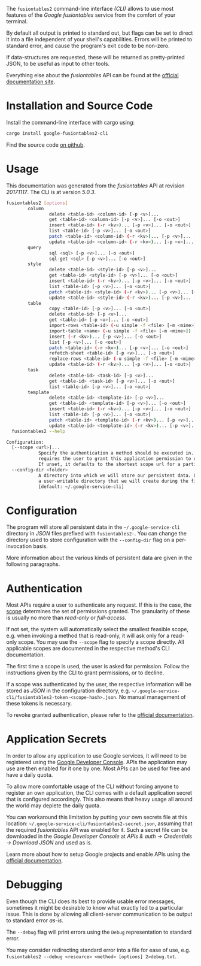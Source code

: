 <!---
DO NOT EDIT !
This file was generated automatically from 'src/generator/templates/cli/README.md.mako'
DO NOT EDIT !
-->
The `fusiontables2` command-line interface *(CLI)* allows to use most features of the *Google fusiontables* service from the comfort of your terminal.

By default all output is printed to standard out, but flags can be set to direct it into a file independent of your shell's
capabilities. Errors will be printed to standard error, and cause the program's exit code to be non-zero.

If data-structures are requested, these will be returned as pretty-printed JSON, to be useful as input to other tools.

Everything else about the *fusiontables* API can be found at the
[official documentation site](https://developers.google.com/fusiontables).

# Installation and Source Code

Install the command-line interface with cargo using:

```bash
cargo install google-fusiontables2-cli
```

Find the source code [on github](https://github.com/Byron/google-apis-rs/tree/main/gen/fusiontables2-cli).

# Usage

This documentation was generated from the *fusiontables* API at revision *20171117*. The CLI is at version *5.0.3*.

```bash
fusiontables2 [options]
        column
                delete <table-id> <column-id> [-p <v>]...
                get <table-id> <column-id> [-p <v>]... [-o <out>]
                insert <table-id> (-r <kv>)... [-p <v>]... [-o <out>]
                list <table-id> [-p <v>]... [-o <out>]
                patch <table-id> <column-id> (-r <kv>)... [-p <v>]... [-o <out>]
                update <table-id> <column-id> (-r <kv>)... [-p <v>]... [-o <out>]
        query
                sql <sql> [-p <v>]... [-o <out>]
                sql-get <sql> [-p <v>]... [-o <out>]
        style
                delete <table-id> <style-id> [-p <v>]...
                get <table-id> <style-id> [-p <v>]... [-o <out>]
                insert <table-id> (-r <kv>)... [-p <v>]... [-o <out>]
                list <table-id> [-p <v>]... [-o <out>]
                patch <table-id> <style-id> (-r <kv>)... [-p <v>]... [-o <out>]
                update <table-id> <style-id> (-r <kv>)... [-p <v>]... [-o <out>]
        table
                copy <table-id> [-p <v>]... [-o <out>]
                delete <table-id> [-p <v>]...
                get <table-id> [-p <v>]... [-o <out>]
                import-rows <table-id> (-u simple -f <file> [-m <mime>]) [-p <v>]... [-o <out>]
                import-table <name> (-u simple -f <file> [-m <mime>]) [-p <v>]... [-o <out>]
                insert (-r <kv>)... [-p <v>]... [-o <out>]
                list [-p <v>]... [-o <out>]
                patch <table-id> (-r <kv>)... [-p <v>]... [-o <out>]
                refetch-sheet <table-id> [-p <v>]... [-o <out>]
                replace-rows <table-id> (-u simple -f <file> [-m <mime>]) [-p <v>]... [-o <out>]
                update <table-id> (-r <kv>)... [-p <v>]... [-o <out>]
        task
                delete <table-id> <task-id> [-p <v>]...
                get <table-id> <task-id> [-p <v>]... [-o <out>]
                list <table-id> [-p <v>]... [-o <out>]
        template
                delete <table-id> <template-id> [-p <v>]...
                get <table-id> <template-id> [-p <v>]... [-o <out>]
                insert <table-id> (-r <kv>)... [-p <v>]... [-o <out>]
                list <table-id> [-p <v>]... [-o <out>]
                patch <table-id> <template-id> (-r <kv>)... [-p <v>]... [-o <out>]
                update <table-id> <template-id> (-r <kv>)... [-p <v>]... [-o <out>]
  fusiontables2 --help

Configuration:
  [--scope <url>]...
            Specify the authentication a method should be executed in. Each scope
            requires the user to grant this application permission to use it.
            If unset, it defaults to the shortest scope url for a particular method.
  --config-dir <folder>
            A directory into which we will store our persistent data. Defaults to
            a user-writable directory that we will create during the first invocation.
            [default: ~/.google-service-cli]

```

# Configuration

The program will store all persistent data in the `~/.google-service-cli` directory in *JSON* files prefixed with `fusiontables2-`.  You can change the directory used to store configuration with the `--config-dir` flag on a per-invocation basis.

More information about the various kinds of persistent data are given in the following paragraphs.

# Authentication

Most APIs require a user to authenticate any request. If this is the case, the [scope][scopes] determines the 
set of permissions granted. The granularity of these is usually no more than *read-only* or *full-access*.

If not set, the system will automatically select the smallest feasible scope, e.g. when invoking a
method that is read-only, it will ask only for a read-only scope. 
You may use the `--scope` flag to specify a scope directly. 
All applicable scopes are documented in the respective method's CLI documentation.

The first time a scope is used, the user is asked for permission. Follow the instructions given 
by the CLI to grant permissions, or to decline.

If a scope was authenticated by the user, the respective information will be stored as *JSON* in the configuration
directory, e.g. `~/.google-service-cli/fusiontables2-token-<scope-hash>.json`. No manual management of these tokens
is necessary.

To revoke granted authentication, please refer to the [official documentation][revoke-access].

# Application Secrets

In order to allow any application to use Google services, it will need to be registered using the 
[Google Developer Console][google-dev-console]. APIs the application may use are then enabled for it
one by one. Most APIs can be used for free and have a daily quota.

To allow more comfortable usage of the CLI without forcing anyone to register an own application, the CLI
comes with a default application secret that is configured accordingly. This also means that heavy usage
all around the world may deplete the daily quota.

You can workaround this limitation by putting your own secrets file at this location: 
`~/.google-service-cli/fusiontables2-secret.json`, assuming that the required *fusiontables* API 
was enabled for it. Such a secret file can be downloaded in the *Google Developer Console* at 
*APIs & auth -> Credentials -> Download JSON* and used as is.

Learn more about how to setup Google projects and enable APIs using the [official documentation][google-project-new].


# Debugging

Even though the CLI does its best to provide usable error messages, sometimes it might be desirable to know
what exactly led to a particular issue. This is done by allowing all client-server communication to be 
output to standard error *as-is*.

The `--debug` flag will print errors using the `Debug` representation to standard error.

You may consider redirecting standard error into a file for ease of use, e.g. `fusiontables2 --debug <resource> <method> [options] 2>debug.txt`.


[scopes]: https://developers.google.com/+/api/oauth#scopes
[revoke-access]: http://webapps.stackexchange.com/a/30849
[google-dev-console]: https://console.developers.google.com/
[google-project-new]: https://developers.google.com/console/help/new/
